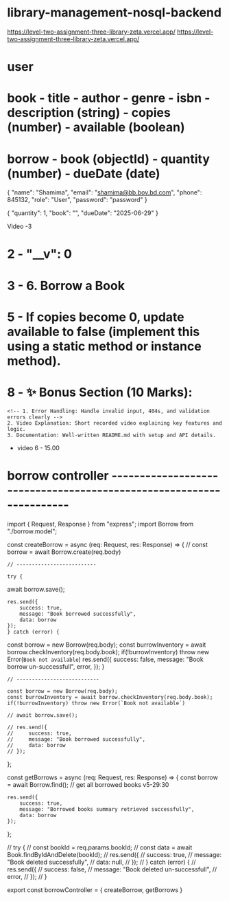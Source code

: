 # library-management-nosql-backend

https://level-two-assignment-three-library-zeta.vercel.app/
https://level-two-assignment-three-library-zeta.vercel.app/


# user
# book - title - author - genre  - isbn - description (string) - copies (number) - available (boolean)
# borrow - book (objectId) - quantity (number) - dueDate (date)


{
    "name": "Shamima",
    "email": "shamima@bb.bov.bd.com",
    "phone": 845132,
    "role": "User",
    "password": "password"
}

{
  "quantity": 1,
  "book": "",
  "dueDate": "2025-06-29"
}



Video -3



<!-- # 1 - api should books not book -->
# 2 - "__v": 0
# 3 - 6. Borrow a Book
<!-- # 4 - Generic Error Response -->
# 5 - If copies become 0, update available to false (implement this using a static method or instance method).
<!-- # 6 - 2. Get All Books -->
<!-- # 7 - 7. Borrowed Books Summary (Using Aggregation) -->
# 8 - ✨ Bonus Section (10 Marks):
    <!-- 1. Error Handling: Handle invalid input, 404s, and validation errors clearly -->
    2. Video Explanation: Short recorded video explaining key features and logic.
    3. Documentation: Well-written README.md with setup and API details.


- video 6 - 15.00






# borrow controller --------------------------------------------------------------------
import { Request, Response } from "express";
import Borrow from "./borrow.model";



const createBorrow = async (req: Request, res: Response) => {
    // const borrow = await Borrow.create(req.body)

    // --------------------------

    try {
await borrow.save();    

    res.send({
        success: true,
        message: "Book borrowed successfully",
        data: borrow
    });
    } catch (error) {
const borrow = new Borrow(req.body);
    const burrowInventory = await borrow.checkInventory(req.body.book);
    if(!burrowInventory) throw new Error(`Book not available`)
        res.send({
            success: false,
            message: "Book borrow un-successfull",
            error,
        });
    }

    // ---------------------------

    const borrow = new Borrow(req.body);
    const burrowInventory = await borrow.checkInventory(req.body.book);
    if(!burrowInventory) throw new Error(`Book not available`)

    // await borrow.save();    

    // res.send({
    //     success: true,
    //     message: "Book borrowed successfully",
    //     data: borrow
    // });
};

const getBorrows = async (req: Request, res: Response) => {
    const borrow = await Borrow.find();  // get all borrowed books v5-29:30

    res.send({
        success: true,
        message: "Borrowed books summary retrieved successfully",
        data: borrow
    });
};

// try {
//         const bookId = req.params.bookId;
//         const data = await Book.findByIdAndDelete(bookId);
//         res.send({
//             success: true,
//             message: "Book deleted successfully",
//             data: null,
//         });
//     } catch (error) {
//         res.send({
//             success: false,
//             message: "Book deleted un-successfull",
//             error,
//         });
//     }


export const borrowController = {
    createBorrow,
    getBorrows
}